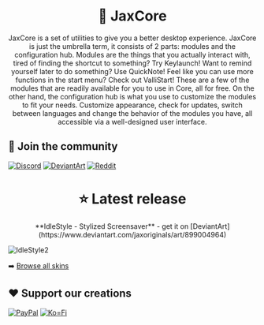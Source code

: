 <h1 align="center">🌠 JaxCore</h1>

<p align="center">JaxCore is a set of utilities to give you a better desktop experience. JaxCore is just the umbrella term, it consists of 2 parts: modules and the configuration hub. Modules are the things that you actually interact with, tired of finding the shortcut to something? Try Keylaunch! Want to remind yourself later to do something? Use QuickNote! Feel like you can use more functions in the start menu? Check out ValliStart! These are a few of the modules that are readily available for you to use in Core, all for free. On the other hand, the configuration hub is what you use to customize the modules to fit your needs. Customize appearance, check for updates, switch between languages and change the behavior of the modules you have, all accessible via a well-designed user interface.</p>

## 🔗 Join the community

[![Discord](https://img.shields.io/badge/Discord-7289DA?style=for-the-badge&logo=discord&logoColor=white)](https://discord.gg/JmgehPSDD6)
[![DeviantArt](https://img.shields.io/badge/DeviantArt-05CC47?style=for-the-badge&logo=deviantart&logoColor=white)](https://www.deviantart.com/jaxoriginals)
[![Reddit](https://img.shields.io/badge/Reddit-FF4500?style=for-the-badge&logo=reddit&logoColor=white)](https://www.reddit.com/user/EnhancedJax)

<h1 align="center"> ⭐ Latest release </h1>

<p align="center">**IdleStyle - Stylized Screensaver** - get it on [DeviantArt](https://www.deviantart.com/jaxoriginals/art/899004964)</p>

![IdleStyle2](https://user-images.githubusercontent.com/80020581/143587740-d5adaea9-bd7d-4155-8497-f4e9202ab51e.png)

➡️ [Browse all skins](https://www.deviantart.com/jaxoriginals)
	
## ❤️  Support our creations

[![PayPal](https://img.shields.io/badge/PayPal-00457C?style=for-the-badge&logo=paypal&logoColor=white)](paypal.me/jaxoriginals)
[![Ko=Fi](https://img.shields.io/badge/Ko--fi-F16061?style=for-the-badge&logo=ko-fi&logoColor=white)](https://ko-fi.com/jaxoriginals)
